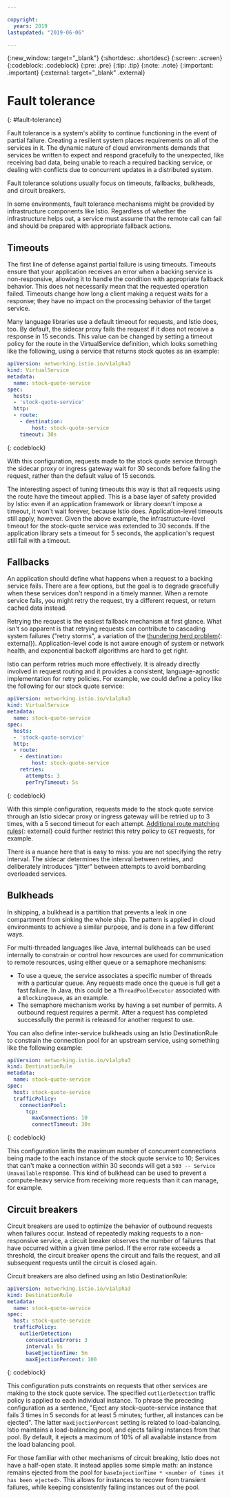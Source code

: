 ```yaml
---

copyright:
  years: 2019
lastupdated: "2019-06-06"

---
```


{:new_window: target="_blank"}
{:shortdesc: .shortdesc}
{:screen: .screen}
{:codeblock: .codeblock}
{:pre: .pre}
{:tip: .tip}
{:note: .note}
{:important: .important}
{:external: target="_blank" .external}

# Fault tolerance
{: #fault-tolerance}

Fault tolerance is a system's ability to continue functioning in the event of partial failure. Creating a resilient system places requirements on all of the services in it. The dynamic nature of cloud environments demands that services be written to expect and respond gracefully to the unexpected, like receiving bad data, being unable to reach a required backing service, or dealing with conflicts due to concurrent updates in a distributed system. 

Fault tolerance solutions usually focus on timeouts, fallbacks, bulkheads, and circuit breakers.

In some environments, fault tolerance mechanisms might be provided by infrastructure components like Istio. Regardless of whether the infrastructure helps out, a service must assume that the remote call can fail and should be prepared with appropriate fallback actions.

## Timeouts

The first line of defense against partial failure is using timeouts. Timeouts ensure that your application receives an error when a backing service is non-responsive, allowing it to handle the condition with appropriate fallback behavior. This does not necessarily mean that the requested operation failed. Timeouts change how long a client making a request waits for a response; they have no impact on the processing behavior of the target service.

Many language libraries use a default timeout for requests, and Istio does, too. By default, the sidecar proxy fails the request if it does not receive a response in 15 seconds. This value can be changed by setting a timeout policy for the route in the VirtualService definition, which looks something like the following, using a service that returns stock quotes as an example:

```yaml
apiVersion: networking.istio.io/v1alpha3
kind: VirtualService
metadata:
  name: stock-quote-service
spec:
  hosts:
  - 'stock-quote-service'
  http:
  - route:
    - destination:
        host: stock-quote-service
    timeout: 30s
```
{: codeblock}

With this configuration, requests made to the stock quote service through the sidecar proxy or ingress gateway wait for 30 seconds before failing the request, rather than the default value of 15 seconds.

The interesting aspect of tuning timeouts this way is that all requests using the route have the timeout applied. This is a base layer of safety provided by Istio: even if an application framework or library doesn't impose a timeout, it won't wait forever, because Istio does. Application-level timeouts still apply, however. Given the above example, the infrastructure-level timeout for the stock-quote service was extended to 30 seconds. If the application library sets a timeout for 5 seconds, the application's request still fail with a timeout.

## Fallbacks

An application should define what happens when a request to a backing service fails. There are a few options, but the goal is to degrade gracefully when these services don't respond in a timely manner. When a remote service fails, you might retry the request, try a different request, or return cached data instead.

Retrying the request is the easiest fallback mechanism at first glance. What isn't so apparent is that retrying requests can contribute to cascading system failures ("retry storms", a variation of the [thundering herd problem](https://en.wikipedia.org/wiki/Thundering_herd_problem){: external}). Application-level code is not aware enough of system or network health, and exponential backoff algorithms are hard to get right.

Istio can perform retries much more effectively. It is already directly involved in request routing and it provides a consistent, language-agnostic implementation for retry policies. For example, we could define a policy like the following for our stock quote service:

```yaml
apiVersion: networking.istio.io/v1alpha3
kind: VirtualService
metadata:
  name: stock-quote-service
spec:
  hosts:
  - 'stock-quote-service'
  http:
  - route:
    - destination:
        host: stock-quote-service
    retries:
      attempts: 3
      perTryTimeout: 5s
```
{: codeblock}

With this simple configuration, requests made to the stock quote service through an Istio sidecar proxy or ingress gateway will be retried up to 3 times, with a 5 second timeout for each attempt. [Additional route matching rules](https://istio.io/docs/reference/config/networking/#HTTPMatchRequest){: external} could further restrict this retry policy to `GET` requests, for example.

There is a nuance here that is easy to miss: you are not specifying the retry interval. The sidecar determines the interval between retries, and deliberately introduces "jitter" between attempts to avoid bombarding overloaded services.

## Bulkheads

In shipping, a bulkhead is a partition that prevents a leak in one compartment from sinking the whole ship. The pattern is applied in cloud environments to achieve a similar purpose, and is done in a few different ways.

For multi-threaded languages like Java, internal bulkheads can be used internally to constrain or control how resources are used for communication to remote resources, using either queue or a semaphore mechanisms:

- To use a queue, the service associates a specific number of threads with a particular queue. Any requests made once the queue is full get a fast failure. In Java, this could be a `ThreadPoolExecutor` associated with a `BlockingQueue`, as an example.
- The semaphore mechanism works by having a set number of permits. A outbound request requires a permit. After a request has completed successfully the permit is released for another request to use.

You can also define inter-service bulkheads using an Istio DestinationRule to constrain the connection pool for an upstream service, using something like the following example:

```yaml
apiVersion: networking.istio.io/v1alpha3
kind: DestinationRule
metadata:
  name: stock-quote-service
spec:
  host: stock-quote-service
  trafficPolicy:
    connectionPool:
      tcp:
        maxConnections: 10
        connectTimeout: 30s
```
{: codeblock}

This configuration limits the maximum number of concurrent connections being made to the each instance of the stock quote service to 10; Services that can't make a connection within 30 seconds will get a `503 -- Service Unavailable` response. This kind of bulkhead can be used to prevent a compute-heavy service from receiving more requests than it can manage, for example.

## Circuit breakers

Circuit breakers are used to optimize the behavior of outbound requests when failures occur. Instead of repeatedly making requests to a non-responsive service, a circuit breaker observes the number of failures that have occurred within a given time period. If the error rate exceeds a threshold, the circuit breaker opens the circuit and fails the request, and all subsequent requests until the circuit is closed again.

Circuit breakers are also defined using an Istio DestinationRule:

```yaml
apiVersion: networking.istio.io/v1alpha3
kind: DestinationRule
metadata:
  name: stock-quote-service
spec:
  host: stock-quote-service
  trafficPolicy:
    outlierDetection:
      consecutiveErrors: 3
      interval: 5s
      baseEjectionTime: 5m
      maxEjectionPercent: 100
```
{: codeblock}

This configuration puts constraints on requests that other services are making to the stock quote service. The specified `outlierDetection` traffic policy is applied to each individual instance. To phrase the preceding configuration as a sentence, "Eject any stock-quote-service instance that fails 3 times in 5 seconds for at least 5 minutes; further, all instances can be ejected". The latter `maxEjectionPercent` setting is related to load-balancing. Istio maintains a load-balancing pool, and ejects failing instances from that pool. By default, it ejects a maximum of 10% of all available instance from the load balancing pool.

For those familiar with other mechanisms of circuit breaking, Istio does not have a half-open state. It instead applies some simple math: an instance remains ejected from the pool for `baseInjectionTime * <number of times it has been ejected>`. This allows for instances to recover from transient failures, while keeping consistently failing instances out of the pool.

